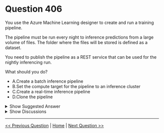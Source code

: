 # Question 406

You use the Azure Machine Learning designer to create and run a training pipeline.

The pipeline must be run every night to inference predictions from a large volume of files. The folder where the files will be stored is defined as a dataset.

You need to publish the pipeline as a REST service that can be used for the nightly inferencing run.

What should you do?

* A.Create a batch inference pipeline
* B.Set the compute target for the pipeline to an inference cluster
* C.Create a real-time inference pipeline
* D.Clone the pipeline

<details>
  <summary>Show Suggested Answer</summary>

  <strong>A</strong><br>
<p>Azure Machine Learning Batch Inference targets large inference jobs that are not time-sensitive. Batch Inference provides cost-effective inference compute scaling, with unparalleled throughput for asynchronous applications. It is optimized for high-throughput, fire-and-forget inference over large collections of data.</p>
<p>You can submit a batch inference job by pipeline_run, or through REST calls with a published pipeline.</p>
<p>Reference:</p>
<p>https://github.com/Azure/MachineLearningNotebooks/blob/master/how-to-use-azureml/machine-learning-pipelines/parallel-run/README.md</p>

</details>

<details>
  <summary>Show Discussions</summary>

<blockquote><p><strong>BTAB</strong> <code>(Sun 14 Jul 2024 10:58)</code> - <em>Upvotes: 1</em></p><p>Correct</p></blockquote>
<blockquote><p><strong>JTWang</strong> <code>(Wed 24 Apr 2024 06:04)</code> - <em>Upvotes: 2</em></p><p>Correct.</p></blockquote>

</details>

---

[<< Previous Question](question_405.md) | [Home](/index.md) | [Next Question >>](question_407.md)
